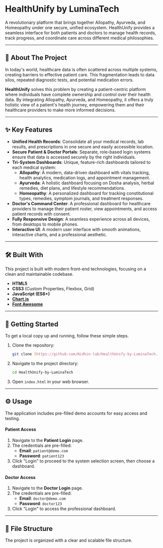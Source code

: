# HealthUnify by LuminaTech



A revolutionary platform that brings together Allopathy, Ayurveda, and Homeopathy under one secure, unified ecosystem. HealthUnify provides a seamless interface for both patients and doctors to manage health records, track progress, and coordinate care across different medical philosophies.


***

## 🚀 About The Project

In today's world, healthcare data is often scattered across multiple systems, creating barriers to effective patient care. This fragmentation leads to data silos, repeated diagnostic tests, and potential medication errors.

**HealthUnify** solves this problem by creating a patient-centric platform where individuals have complete ownership and control over their health data. By integrating Allopathy, Ayurveda, and Homeopathy, it offers a truly holistic view of a patient's health journey, empowering them and their healthcare providers to make more informed decisions.

***

## ✨ Key Features

* **Unified Health Records**: Consolidate all your medical records, lab results, and prescriptions in one secure and easily accessible location.
* **Secure Patient & Doctor Portals**: Separate, role-based login systems ensure that data is accessed securely by the right individuals.
* **Tri-System Dashboards**: Unique, feature-rich dashboards tailored to each medical system:
    * **Allopathy**: A modern, data-driven dashboard with vitals tracking, health analytics, medication logs, and appointment management.
    * **Ayurveda**: A holistic dashboard focusing on Dosha analysis, herbal remedies, diet plans, and lifestyle recommendations.
    * **Homeopathy**: A personalized dashboard for tracking constitutional types, remedies, symptom journals, and treatment responses.
* **Doctor's Command Center**: A professional dashboard for healthcare providers to manage their patient roster, view appointments, and access patient records with consent.
* **Fully Responsive Design**: A seamless experience across all devices, from desktops to mobile phones.
* **Interactive UI**: A modern user interface with smooth animations, interactive charts, and a professional aesthetic.

***

## 🛠️ Built With

This project is built with modern front-end technologies, focusing on a clean and maintainable codebase.

* **HTML5**
* **CSS3** (Custom Properties, Flexbox, Grid)
* **JavaScript (ES6+)**
* **[Chart.js](https://www.chartjs.org/)**
* **[Font Awesome](https://fontawesome.com/)**

***

## 🏁 Getting Started

To get a local copy up and running, follow these simple steps.

1.  Clone the repository:
    ```sh
    git clone [https://github.com/Nidhin-lab/HealthUnify-by-LuminaTech.git](https://github.com/Nidhin-lab/HealthUnify-by-LuminaTech.git)
    ```
2.  Navigate to the project directory:
    ```sh
    cd HealthUnify-by-LuminaTech
    ```
3.  Open `index.html` in your web browser.

***

## ⚙️ Usage

The application includes pre-filled demo accounts for easy access and testing.

#### **Patient Access**

1.  Navigate to the **Patient Login** page.
2.  The credentials are pre-filled:
    * **Email**: `patient@demo.com`
    * **Password**: `patient123`
3.  Click "Login" to proceed to the system selection screen, then choose a dashboard.

#### **Doctor Access**

1.  Navigate to the **Doctor Login** page.
2.  The credentials are pre-filled:
    * **Email**: `doctor@demo.com`
    * **Password**: `doctor123`
3.  Click "Login" to access the professional dashboard.

***

## 📁 File Structure

The project is organized with a clear and scalable file structure.

